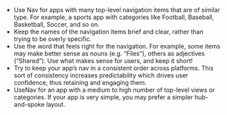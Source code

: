 - Use Nav for apps with many top-level navigation items that are of similar type. For example, a sports app with categories like Football, Baseball, Basketball, Soccer, and so on.
- Keep the names of the navigation items brief and clear, rather than trying to be overly specific.
- Use the word that feels right for the navigation. For example, some items may make better sense as nouns (e.g. “Files”), others as adjectives (“Shared”). Use what makes sense for users, and keep it short!
- Try to keep your app’s nav in a consistent order across platforms. This sort of consistency increases predictability which drives user confidence, thus retaining and engaging them.
- UseNav for an app with a medium to high number of top-level views or categories. If your app is very simple, you may prefer a simpler hub-and-spoke layout.